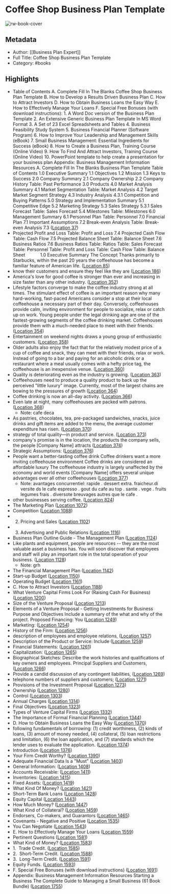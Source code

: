 # Coffee Shop Business Plan Template

![rw-book-cover](https://m.media-amazon.com/images/I/71YbWRC9ifL._SY160.jpg)

## Metadata
- Author: [[Business Plan Expert]]
- Full Title: Coffee Shop Business Plan Template
- Category: #books

## Highlights
- Table of Contents A. Complete Fill In The Blanks Coffee Shop Business Plan Template B. How to Develop a Results Driven Business Plan C. How to Attract Investors D. How to Obtain Business Loans the Easy Way E. How to Effectively Manage Your Loans F. Special Free Bonuses (with download instructions): 1. A Word Doc version of the Business Plan Template 2. An Extensive Generic Business Plan Template In MS Word Format 3. A Set of 23 Excel Spreadsheets and Tables 4. Business Feasibility Study System 5. Business Financial Planner (Software Program) 6. How to Improve Your Leadership and Management Skills (eBook) 7. Small Business Management: Essential Ingredients for Success (eBook) 8. How to Create a Business Plan, Training Course (Online Video) 9. How To Find And Attract Investors, Training Course  (Online Video) 10. PowerPoint template to help create a presentation for your business plan Appendix: Business Management Information Resources A. Complete Fill In The Blanks Business Plan Template Table of Contents 1.0 Executive Summary 1.1 Objectives 1.2 Mission 1.3 Keys to Success 2.0 Company Summary 2.1 Company Ownership 2.2 Company History Table: Past Performance 3.0 Products 4.0 Market Analysis Summary 4.1 Market Segmentation Table: Market Analysis 4.2 Target Market Segment Strategy 4.3 Industry Analysis 4.3.1 Competition and Buying Patterns 5.0 Strategy and Implementation Summary 5.1 Competitive Edge 5.2 Marketing Strategy 5.3 Sales Strategy 5.3.1 Sales Forecast Table: Sales Forecast 5.4 Milestones Table: Milestones 6.0 Management Summary 6.1 Personnel Plan Table: Personnel 7.0 Financial Plan 7.1 Important Assumptions 7.2 Break-even Analysis Table: Break-even Analysis 7.3 ([Location 37](https://readwise.io/to_kindle?action=open&asin=B00JPRU518&location=37))
- Projected Profit and Loss Table: Profit and Loss 7.4 Projected Cash Flow Table: Cash Flow 7.5 Projected Balance Sheet Table: Balance Sheet 7.6 Business Ratios 7.6 Business Ratios Table: Ratios Table: Sales Forecast Table: Personnel Table: Profit and Loss Table: Cash Flow Table: Balance Sheet            1.0 Executive Summary The Concept Thanks primarily to Starbucks, within the past 20 years the coffeehouse has become a familiar feature of American life. ([Location 85](https://readwise.io/to_kindle?action=open&asin=B00JPRU518&location=85))
- know their customers and ensure they feel like they are ([Location 186](https://readwise.io/to_kindle?action=open&asin=B00JPRU518&location=186))
- America's love for good coffee is stronger than ever and increasing in size faster than any other industry. ([Location 352](https://readwise.io/to_kindle?action=open&asin=B00JPRU518&location=352))
- Lifestyle factors converge to make the coffee industry strong at all times. The stimulant effect of coffee is an important reason why many hard-working, fast-paced Americans consider a stop at their local coffeehouse a necessary part of their day. Conversely, coffeehouses provide calm, inviting environment for people to socialize, relax or catch up on work. Young people under the legal drinking age are one of the fastest-growing segments of the coffee drinking market. Coffeehouses provide them with a much-needed place to meet with their friends. ([Location 354](https://readwise.io/to_kindle?action=open&asin=B00JPRU518&location=354))
- Entertainment on weekend nights draws a young group of enthusiastic customers. ([Location 358](https://readwise.io/to_kindle?action=open&asin=B00JPRU518&location=358))
- Older adults also enjoy the fact that for the relatively modest price of a cup of coffee and snack, they can meet with their friends, relax or work. Instead of going to a bar and paying for an alcoholic drink or a restaurant where a meal usually comes with a hefty price tag, the coffeehouse is an inexpensive venue. ([Location 360](https://readwise.io/to_kindle?action=open&asin=B00JPRU518&location=360))
- Quality is deteriorating even as the industry is growing. ([Location 363](https://readwise.io/to_kindle?action=open&asin=B00JPRU518&location=363))
- Coffeehouses need to produce a quality product to back up the perceived "little luxury" image. Currently, most of the largest chains are bowing to the pressures of growth ([Location 364](https://readwise.io/to_kindle?action=open&asin=B00JPRU518&location=364))
- Coffee drinking is now an all-day activity. ([Location 366](https://readwise.io/to_kindle?action=open&asin=B00JPRU518&location=366))
- Even late at night, many coffeehouses are packed with patrons. ([Location 368](https://readwise.io/to_kindle?action=open&asin=B00JPRU518&location=368))
    - Note: cafe deca
- As pastries, chocolates, tea, pre-packaged sandwiches, snacks, juice drinks and gift items are added to the menu, the average customer expenditure has risen. ([Location 370](https://readwise.io/to_kindle?action=open&asin=B00JPRU518&location=370))
- strategy of total quality—in product and service. ([Location 373](https://readwise.io/to_kindle?action=open&asin=B00JPRU518&location=373))
- company's promise is in the location, the products the company sells, the people [Company Name] attracts ([Location 374](https://readwise.io/to_kindle?action=open&asin=B00JPRU518&location=374))
- Strategic Assumptions: ([Location 376](https://readwise.io/to_kindle?action=open&asin=B00JPRU518&location=376))
- People want a better-tasting coffee drink Coffee drinkers want a more inviting coffeehouse environment Coffee drinks are considered an affordable luxury The coffeehouse industry is largely unaffected by the economy and world events [Company Name] offers several unique advantages over all other coffeehouses ([Location 377](https://readwise.io/to_kindle?action=open&asin=B00JPRU518&location=377))
    - Note: avantages concurrentiel: rapide . dessert extra. fraicheur.di versite ds le cafe espresso . gout du cafe au top . sante . vege . fruits legumes frais . diversote breuvages autres que le cafe .
- other businesses serving coffee. ([Location 824](https://readwise.io/to_kindle?action=open&asin=B00JPRU518&location=824))
- The Marketing Plan ([Location 1072](https://readwise.io/to_kindle?action=open&asin=B00JPRU518&location=1072))
- Competition ([Location 1088](https://readwise.io/to_kindle?action=open&asin=B00JPRU518&location=1088))
- 2. Pricing and Sales ([Location 1102](https://readwise.io/to_kindle?action=open&asin=B00JPRU518&location=1102))
- 3. Advertising and Public Relations ([Location 1116](https://readwise.io/to_kindle?action=open&asin=B00JPRU518&location=1116))
- Business Plan Outline Guide - The Management Plan ([Location 1124](https://readwise.io/to_kindle?action=open&asin=B00JPRU518&location=1124))
- Like plants and equipment, people are resources -- they are the most valuable asset a business has. You will soon discover that employees and staff will play an important role in the total operation of your business. ([Location 1128](https://readwise.io/to_kindle?action=open&asin=B00JPRU518&location=1128))
    - Note: grh
- The Financial Management Plan ([Location 1142](https://readwise.io/to_kindle?action=open&asin=B00JPRU518&location=1142))
- Start-up Budget ([Location 1150](https://readwise.io/to_kindle?action=open&asin=B00JPRU518&location=1150))
- Operating Budget ([Location 1161](https://readwise.io/to_kindle?action=open&asin=B00JPRU518&location=1161))
- C. How to Attract Investors ([Location 1188](https://readwise.io/to_kindle?action=open&asin=B00JPRU518&location=1188))
- What Venture Capital Firms Look For (Raising Cash For Business) ([Location 1200](https://readwise.io/to_kindle?action=open&asin=B00JPRU518&location=1200))
- Size of the Venture Proposal ([Location 1213](https://readwise.io/to_kindle?action=open&asin=B00JPRU518&location=1213))
- Elements of a Venture Proposal - Getting Investments for Business Purpose and Objectives Include a summary of the what and why of the project. Proposed Financing: You ([Location 1249](https://readwise.io/to_kindle?action=open&asin=B00JPRU518&location=1249))
- Marketing: ([Location 1254](https://readwise.io/to_kindle?action=open&asin=B00JPRU518&location=1254))
- History of the Firm: ([Location 1256](https://readwise.io/to_kindle?action=open&asin=B00JPRU518&location=1256))
- description of employees and employee relations, ([Location 1257](https://readwise.io/to_kindle?action=open&asin=B00JPRU518&location=1257))
- Description of the Product or Service: Include ([Location 1259](https://readwise.io/to_kindle?action=open&asin=B00JPRU518&location=1259))
- Financial Statements: ([Location 1261](https://readwise.io/to_kindle?action=open&asin=B00JPRU518&location=1261))
- Capitalization: ([Location 1265](https://readwise.io/to_kindle?action=open&asin=B00JPRU518&location=1265))
- Biographical Sketches: Describe the work histories and qualifications of key owners and employees. Principal Suppliers and Customers, ([Location 1266](https://readwise.io/to_kindle?action=open&asin=B00JPRU518&location=1266))
- Provide a candid discussion of any contingent liabilities, ([Location 1269](https://readwise.io/to_kindle?action=open&asin=B00JPRU518&location=1269))
- telephone numbers of suppliers and customers; ([Location 1271](https://readwise.io/to_kindle?action=open&asin=B00JPRU518&location=1271))
- Provisions of the Investment Proposal ([Location 1273](https://readwise.io/to_kindle?action=open&asin=B00JPRU518&location=1273))
- Ownership ([Location 1280](https://readwise.io/to_kindle?action=open&asin=B00JPRU518&location=1280))
- Control ([Location 1303](https://readwise.io/to_kindle?action=open&asin=B00JPRU518&location=1303))
- Annual Charges ([Location 1314](https://readwise.io/to_kindle?action=open&asin=B00JPRU518&location=1314))
- Final Objectives ([Location 1323](https://readwise.io/to_kindle?action=open&asin=B00JPRU518&location=1323))
- Types of Venture Capital Firms ([Location 1332](https://readwise.io/to_kindle?action=open&asin=B00JPRU518&location=1332))
- The Importance of Formal Financial Planning ([Location 1344](https://readwise.io/to_kindle?action=open&asin=B00JPRU518&location=1344))
- D. How to Obtain Business Loans the Easy Way ([Location 1370](https://readwise.io/to_kindle?action=open&asin=B00JPRU518&location=1370))
- following fundamentals of borrowing: (1) credit worthiness, (2) kinds of loans, (3) amount of money needed, (4) collateral, (5) loan restrictions and limitation, (6) the loan application, and (7) standards which the lender uses to evaluate the application. ([Location 1374](https://readwise.io/to_kindle?action=open&asin=B00JPRU518&location=1374))
- Introduction ([Location 1376](https://readwise.io/to_kindle?action=open&asin=B00JPRU518&location=1376))
- Your Firm Credit Worthy? ([Location 1390](https://readwise.io/to_kindle?action=open&asin=B00JPRU518&location=1390))
- Adequate Financial Data Is a "Must" ([Location 1403](https://readwise.io/to_kindle?action=open&asin=B00JPRU518&location=1403))
- General Information: ([Location 1408](https://readwise.io/to_kindle?action=open&asin=B00JPRU518&location=1408))
- Accounts Receivable: ([Location 1411](https://readwise.io/to_kindle?action=open&asin=B00JPRU518&location=1411))
- Inventories: ([Location 1415](https://readwise.io/to_kindle?action=open&asin=B00JPRU518&location=1415))
- Fixed Assets: ([Location 1419](https://readwise.io/to_kindle?action=open&asin=B00JPRU518&location=1419))
- What Kind Of Money? ([Location 1421](https://readwise.io/to_kindle?action=open&asin=B00JPRU518&location=1421))
- Short-Term Bank Loans ([Location 1428](https://readwise.io/to_kindle?action=open&asin=B00JPRU518&location=1428))
- Equity Capital ([Location 1443](https://readwise.io/to_kindle?action=open&asin=B00JPRU518&location=1443))
- How Much Money? ([Location 1447](https://readwise.io/to_kindle?action=open&asin=B00JPRU518&location=1447))
- What Kind of Collateral? ([Location 1459](https://readwise.io/to_kindle?action=open&asin=B00JPRU518&location=1459))
- Endorsers, Co-makers, and Guarantors ([Location 1465](https://readwise.io/to_kindle?action=open&asin=B00JPRU518&location=1465))
- Covenants - Negative and Positive ([Location 1535](https://readwise.io/to_kindle?action=open&asin=B00JPRU518&location=1535))
- You Can Negotiate ([Location 1543](https://readwise.io/to_kindle?action=open&asin=B00JPRU518&location=1543))
- E. How to Effectively Manage Your Loans ([Location 1559](https://readwise.io/to_kindle?action=open&asin=B00JPRU518&location=1559))
- Pertinent Questions ([Location 1581](https://readwise.io/to_kindle?action=open&asin=B00JPRU518&location=1581))
- What Kind of Money? ([Location 1583](https://readwise.io/to_kindle?action=open&asin=B00JPRU518&location=1583))
- 1.  Trade Credit. ([Location 1585](https://readwise.io/to_kindle?action=open&asin=B00JPRU518&location=1585))
- 2.  Short-Term Credit. ([Location 1588](https://readwise.io/to_kindle?action=open&asin=B00JPRU518&location=1588))
- 3.  Long-Term Credit. ([Location 1591](https://readwise.io/to_kindle?action=open&asin=B00JPRU518&location=1591))
- Equity Funds. ([Location 1593](https://readwise.io/to_kindle?action=open&asin=B00JPRU518&location=1593))
- F. Special Free Bonuses (with download instructions) ([Location 1691](https://readwise.io/to_kindle?action=open&asin=B00JPRU518&location=1691))
- Appendix: Business Management Information Resources Starting a Business The Complete Guide to Managing a Small Business (61 Book Bundle) ([Location 1755](https://readwise.io/to_kindle?action=open&asin=B00JPRU518&location=1755))
